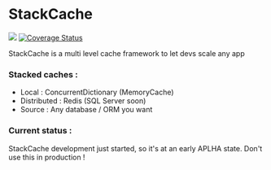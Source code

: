 # StackCache
![](https://ci.appveyor.com/api/projects/status/9h4y9ttd1579d2e4?svg=true)
[![Coverage Status](https://coveralls.io/repos/rducom/StackCache/badge.svg?branch=master&service=github)](https://coveralls.io/github/rducom/StackCache?branch=master)

StackCache is a multi level cache framework to let devs scale any app

### Stacked caches :
 - Local : ConcurrentDictionary (MemoryCache)
 - Distributed : Redis (SQL Server soon)
 - Source : Any database / ORM you want

### Current status : 

StackCache development just started, so it's at an early APLHA state.
Don't use this in production !
